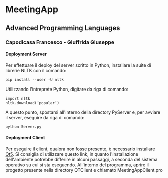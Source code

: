 # MeetingApp
## Advanced Programming Languages
### Capodicasa Francesco - Giuffrida Giuseppe
#### Deployment Server
Per effettuare il deploy del server scritto in Python, installare la suite di librerie NLTK con il comando:

```
pip install --user -U nltk
```

Utilizzando l'intreprete Python, digitare da riga di comando:

```
import nltk
nltk.download(‘popular’)
```

A questo punto, spostarsi all'interno della directory PyServer e, per avviare il server, eseguire da riga di comando:

```
python Server.py
```

#### Deployment Client
Per eseguire il client, qualora non fosse presente, è necessario installare [Qt5](https://doc.qt.io/qt-5/gettingstarted.html).
Si consiglia di utilizzare questo link, in quanto l'installazione dell'ambiente potrebbe differire in alcuni passaggi, a
seconda del sistema operativo su cui si sta eseguendo.
All'interno del programma, aprire il progetto presente nella directory QTClient e chiamato MeetingAppClient.pro

